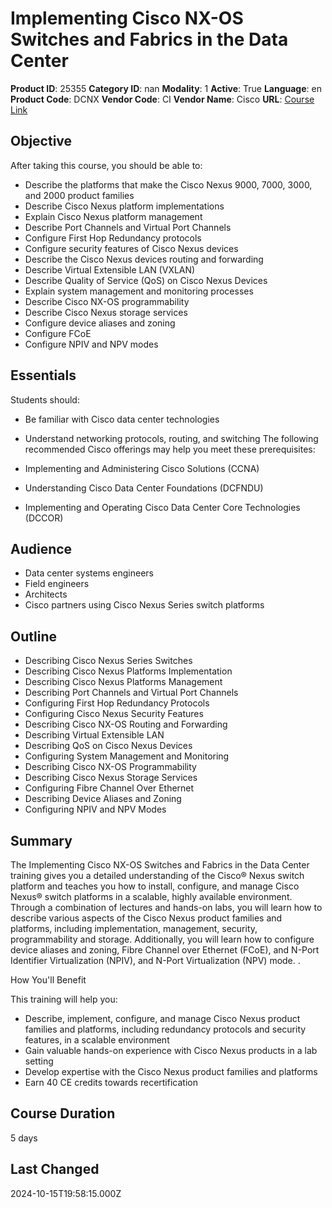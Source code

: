 # Implementing Cisco NX-OS Switches and Fabrics in the Data Center

**Product ID**: 25355
**Category ID**: nan
**Modality**: 1
**Active**: True
**Language**: en
**Product Code**: DCNX
**Vendor Code**: CI
**Vendor Name**: Cisco
**URL**: [Course Link](https://www.fastlaneus.com/course/cisco-dcnx)

## Objective
After taking this course, you should be able to:



- Describe the platforms that make the Cisco Nexus 9000, 7000, 3000, and 2000 product families
- Describe Cisco Nexus platform implementations
- Explain Cisco Nexus platform management
- Describe Port Channels and Virtual Port Channels
- Configure First Hop Redundancy protocols
- Configure security features of Cisco Nexus devices
- Describe the Cisco Nexus devices routing and forwarding
- Describe Virtual Extensible LAN (VXLAN)
- Describe Quality of Service (QoS) on Cisco Nexus Devices
- Explain system management and monitoring processes
- Describe Cisco NX-OS programmability
- Describe Cisco Nexus storage services
- Configure device aliases and zoning
- Configure FCoE
- Configure NPIV and NPV modes

## Essentials
Students should:



- Be familiar with Cisco data center technologies
- Understand networking protocols, routing, and switching
The following recommended Cisco offerings may help you meet these prerequisites:  



- Implementing and Administering Cisco Solutions (CCNA)
- Understanding Cisco Data Center Foundations (DCFNDU)
- Implementing and Operating Cisco Data Center Core Technologies (DCCOR)

## Audience
- Data center systems engineers
- Field engineers
- Architects
- Cisco partners using Cisco Nexus Series switch platforms

## Outline
- Describing Cisco Nexus Series Switches
- Describing Cisco Nexus Platforms Implementation
- Describing Cisco Nexus Platforms Management
- Describing Port Channels and Virtual Port Channels
- Configuring First Hop Redundancy Protocols
- Configuring Cisco Nexus Security Features
- Describing Cisco NX-OS Routing and Forwarding
- Describing Virtual Extensible LAN
- Describing QoS on Cisco Nexus Devices
- Configuring System Management and Monitoring
- Describing Cisco NX-OS Programmability
- Describing Cisco Nexus Storage Services
- Configuring Fibre Channel Over Ethernet
- Describing Device Aliases and Zoning
- Configuring NPIV and NPV Modes

## Summary
The Implementing Cisco NX-OS Switches and Fabrics in the Data Center training gives you a detailed understanding of the Cisco® Nexus switch platform and teaches you how to install, configure, and manage Cisco Nexus® switch platforms in a scalable, highly available environment. Through a combination of lectures and hands-on labs, you will learn how to describe various aspects of the Cisco Nexus product families and platforms, including implementation, management, security, programmability and storage. Additionally, you will learn how to configure device aliases and zoning, Fibre Channel over Ethernet (FCoE), and N-Port Identifier Virtualization (NPIV), and N-Port Virtualization (NPV) mode. .
 
How You'll Benefit


This training will help you: 


- Describe, implement, configure, and manage Cisco Nexus product families and platforms, including redundancy protocols and security features, in a scalable environment
- Gain valuable hands-on experience with Cisco Nexus products in a lab setting
- Develop expertise with the Cisco Nexus product families and platforms
- Earn 40 CE credits towards recertification

## Course Duration
5 days

## Last Changed
2024-10-15T19:58:15.000Z
